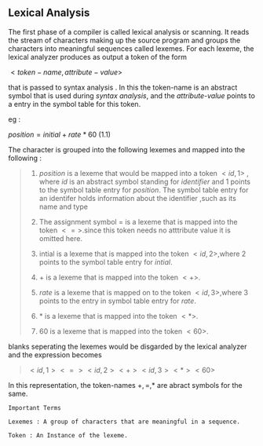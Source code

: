 ## Lexical Analysis

The first phase of a compiler is called lexical analysis or scanning. It reads the stream of characters making  up the source program and groups the characters into meaningful sequences called lexemes. For each lexeme, the lexical analyzer produces as output a token of the form


$<token-name , attribute-value>$

that is passed to syntax analysis . In this the token-name is an abstract symbol that is 
used during *syntax analysis*, and the *attribute-value* points to a entry in the symbol table for this token.

eg : 

$position =  initial  + rate  * 60$   (1.1)

The character is grouped into the following lexemes and mapped into the following :

> 	1. $position$ is a lexeme that would be mapped into a token $<id,1>$ , where $id$ is an abstract symbol standing for *identifier*  and $1$ points to the symbol table entry for $position$. The symbol table entry for an identifer holds information about the identifier ,such as  its name and type
> 	 
> 	2. The assignment symbol $=$ is a lexeme that is mapped into the token $<=>$.since this token needs no atttribute value it is omitted here.
> 	
> 	3. intial is a lexeme that is mapped into the token $<id,2>$,where $2$ points to the symbol table entry for $intial$.
> 	
> 	4. $+$ is a lexeme that is mapped into the token $<+>$.
> 	
> 	5. $rate$ is a lexeme that is mapped on to the token $<id,3>$,where $3$ points to the entry in symbol table entry for $rate$.
> 	
> 	6. $*$ is a lexeme that is mapped into the token $<*>$.
> 	
> 	7. $60$ is a lexeme that is mapped into the token $<60>$.
>      

blanks seperating the lexemes would be disgarded by the lexical analyzer and the expression becomes

>
>  $<id,1> < = > <id,2> <+> <id,3> <*> <60>$
>   

In this representation, the token-names $+ , = , *$ are abract symbols for the same. 


```
Important Terms

Lexemes : A group of characters that are meaningful in a sequence.

Token : An Instance of the lexeme.
```